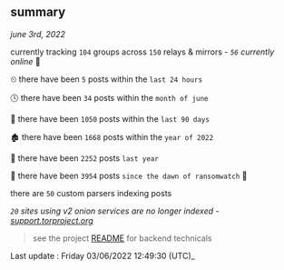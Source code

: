 
## summary
_june 3rd, 2022_

currently tracking `104` groups across `150` relays & mirrors - _`56` currently online_ 📡

⏲ there have been `5` posts within the `last 24 hours`

🕓 there have been `34` posts within the `month of june`

📅 there have been `1050` posts within the `last 90 days`

🏚 there have been `1668` posts within the `year of 2022`

🚀 there have been `2252` posts `last year`

🦕 there have been `3954` posts `since the dawn of ransomwatch` 🐣

there are `50` custom parsers indexing posts

_`20` sites using v2 onion services are no longer indexed - [support.torproject.org](https://support.torproject.org/onionservices/v2-deprecation/)_

> see the project [README](https://github.com/jmousqueton/ransomwatch#readme) for backend technicals



Last update : Friday 03/06/2022 12:49:30 (UTC)_

